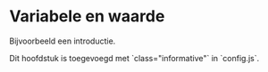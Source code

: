 # Variabele en waarde

Bijvoorbeeld een introductie.

<p class="note" title="index">
Dit hoofdstuk is toegevoegd met `class="informative"` in `config.js`.
</p>
